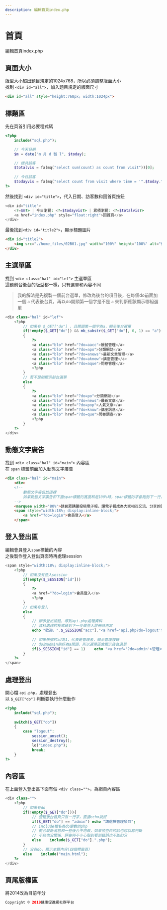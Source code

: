 ```yaml
---
description: 編輯首頁index.php
---
```


# 首頁

編輯首頁index.php

## 頁面大小
版型大小超出題目規定的1024x768，所以必須調整版面大小  
找到 `<div id="all">`，加入題目規定的版面尺寸
```html
<div id="all" style="height:768px; width:1024px">
```

## 標題區

先在頁首引用必要程式碼
```php
<?php
	include("sql.php");

	// 今天日期
	$m = date("m 月 d 號 l", $today);

	// 總共訪客
	$totalvis = fa(mq("select sum(count) as count from visit"))[0];
	
	// 今日訪客
	$todayvis = fa(mq("select count from visit where time = '".$today."'"))[0];
?>
```
然後找到 `<div id="title">`，代入日期、訪客數和回首頁按鈕
```php
<div id="title">
	<?=$m?> | 今日瀏覽: <?=$todayvis?> | 累積瀏覽: <?=$totalvis?> 
	<a href="index.php" style="float:right">回首頁</a>
</div>
```
最後找到`<div id="title2">`，顯示標題圖片
```html
<div id="title2">
    <img src="./home_files/02B01.jpg" width="100%" height="100%" alt="健康促進網 - 回首頁" title="健康促進網 - 回首頁">
</div>
```

## 主選單區
找到 `<div class="hal" id="lef">` 主選單區  
這題前台後台的版型都一樣，只有選單和內容不同  
> 我的解法是先複製一個前台選單，修改為後台的項目後，在每個do前面加一個 `a` 代表後台頁，再以do開頭第一個字是不是 `a` 來判斷應該顯示哪組選單  

```php
<div class="hal" id="lef">
	<?php
		// 如果有 $_GET["do"] ，且開頭第一個字為a，顯示後台選單
		if(!empty($_GET["do"]) && mb_substr($_GET["do"], 0, 1) == "a")
		{
			?>
			<a class="blo" href="?do=aacc">帳號管理</a>
			<a class="blo" href="?do=apo">分類網誌</a>
			<a class="blo" href="?do=anews">最新文章管理</a>
			<a class="blo" href="?do=aknow">講座管理</a>
			<a class="blo" href="?do=aque">問卷管理</a>
			<?php
		}
		// 若不是則顯示前台選單
		else
		{
			?>
			<a class="blo" href="?do=po">分類網誌</a>
			<a class="blo" href="?do=news">最新文章</a>
			<a class="blo" href="?do=pop">人氣文章</a>
			<a class="blo" href="?do=know">講座訊息</a>
			<a class="blo" href="?do=que">問卷調查</a>
			<?php
		}
	?>
</div>
```

## 動態文字廣告
找到 `<div class="hal" id="main">` 內容區  
在 `span` 標籤前面加入動態文字廣告
```html
<div class="hal" id="main">
	<div>
	<!-- 
		動態文字廣告放這裡 
		如果動態文字廣告和下面span標籤的寬度和是100%時，span標籤的字會跑到下一行，所以設80就好
	-->
	<marquee width="80%">請民眾踴躍投稿電子報，讓電子報成為大家相互交流、分享的園地！詳見最新文章</marquee>
	<span style="width:18%; display:inline-block;">
		<a href="?do=login">會員登入</a>
	</span>
```

## 登入登出區
編輯會員登入`span`標籤的內容  
之後製作登入登出頁面時再處理session
```php
<span style="width:18%; display:inline-block;">
	<?php
		// 如果沒有登入session
		if(empty($_SESSION["id"]))
		{
			?>
			<a href="?do=login">會員登入</a>
			<?php
		}
		// 如果有登入
		else
		{
			// 顯示登出按鈕，導到api.php處理資料
			// 資料處理的程式碼到下一步做登入註冊時再寫
			echo "歡迎，".$_SESSION["acc"]."<a href='api.php?do=logout'>登出</a>";
			
			// 如果帳號的id為1，代表是管理者，顯示管理按鈕
			// do的admin剛好為a開頭，所以選單區會顯示後台選單
			if($_SESSION["id"] == 1)	echo "<a href='?do=admin'>管理</a>";
		}
	?>
</span>
```

## 處理登出
開心檔 `api.php`，處理登出  
以 `$_GET["do"]` 判斷要執行什麼動作  
```php
<?php
	include("sql.php");
	
	switch($_GET["do"])
	{
		case "logout":
			session_unset();
			session_destroy();
			lo("index.php");
			break;
	}
?>
```

## 內容區
在上面登入登出區下面有個 `<div class="">`，為網頁內容區
```php
<div class="">
	<?php
		// 如果有do
		if(!empty($_GET["do"])){
			// 管理後台首頁只有一行字，直接echo就好
			if($_GET["do"] == "admin") echo "請選擇管理項目";
			// include檔名為do變數的php
			// 前台最新消息和一些後台不用做，如果怕空白的話也可以寫判斷
			// 不寫也沒關係，評審時不小心點到看到錯誤也不能扣分
			else	include($_GET["do"].".php");
		}
		// 沒有do，顯示主題內容(四個標籤頁)
		else	include("main.html");
	?>
</div>
```

## 頁尾版權區
將2014改為目前年分

```php
Copyright © 2019健康促進網社群平台
```
